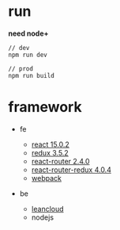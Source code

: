 # run
**need node+**
```
// dev
npm run dev

// prod
npm run build
```

# framework
+ fe
  - [react 15.0.2](https://github.com/facebook/react)
  - [redux 3.5.2](https://github.com/reactjs/redux)
  - [react-router 2.4.0](https://github.com/reactjs/react-router)
  - [react-router-redux 4.0.4](https://github.com/reactjs/react-router-redux)
  - [webpack](https://github.com/webpack/webpack)

+ be
  - [leancloud](https://leancloud.cn/docs/js_guide.html)
  - nodejs

